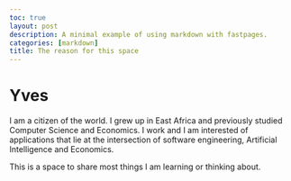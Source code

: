 ```yaml
---
toc: true
layout: post
description: A minimal example of using markdown with fastpages.
categories: [markdown]
title: The reason for this space
---
```

# Yves

I am a citizen of the world. I grew up in East Africa and previously studied Computer Science and Economics. I work and I am interested of applications that lie at the intersection of software engineering, Artificial Intelligence and Economics.

This is a space to share most things I am learning or thinking about.